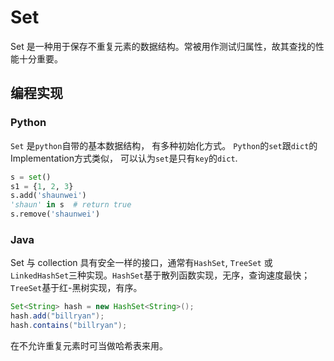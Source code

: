 # Set

Set 是一种用于保存不重复元素的数据结构。常被用作测试归属性，故其查找的性能十分重要。

## 编程实现

### Python

`Set` 是`python`自带的基本数据结构， 有多种初始化方式。 `Python`的`set`跟`dict`的Implementation方式类似， 可以认为`set`是只有`key`的`dict`.

```python
s = set()
s1 = {1, 2, 3}
s.add('shaunwei')
'shaun' in s  # return true
s.remove('shaunwei')
```


### Java

Set 与 collection 具有安全一样的接口，通常有`HashSet`, `TreeSet` 或 `LinkedHashSet`三种实现。`HashSet`基于散列函数实现，无序，查询速度最快；`TreeSet`基于红-黑树实现，有序。

```java
Set<String> hash = new HashSet<String>();
hash.add("billryan");
hash.contains("billryan");
```

在不允许重复元素时可当做哈希表来用。
